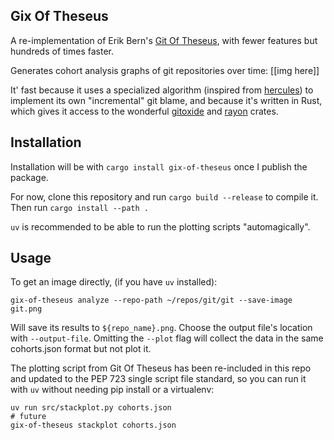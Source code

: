 ## Gix Of Theseus

A re-implementation of Erik Bern's [Git Of Theseus](https://github.com/erikbern/git-of-theseus), with fewer features but hundreds of times faster.

Generates cohort analysis graphs of git repositories over time:
[[img here]]

It' fast because it uses a specialized algorithm (inspired from [hercules](https://github.com/src-d/hercules)) to implement its own "incremental" git blame, and because it's written in Rust, which gives it access to the wonderful [gitoxide](https://github.com/GitoxideLabs/gitoxide) and [rayon](https://docs.rs/rayon/latest/rayon/) crates.

## Installation

Installation will be with `cargo install gix-of-theseus` once I publish the package.

For now, clone this repository and run `cargo build --release` to compile it. Then run `cargo install --path .`

`uv` is recommended to be able to run the plotting scripts "automagically".

## Usage

To get an image directly, (if you have `uv` installed):

```
gix-of-theseus analyze --repo-path ~/repos/git/git --save-image git.png
```

Will save its results to `${repo_name}.png`. Choose the output file's location with `--output-file`.
Omitting the `--plot` flag will collect the data in the same cohorts.json format but not plot it.

The plotting script from Git Of Theseus has been re-included in this repo and updated to the PEP 723 single script file standard, so you can run it with `uv` without needing pip install or a virtualenv:

```
uv run src/stackplot.py cohorts.json
# future
gix-of-theseus stackplot cohorts.json
```
